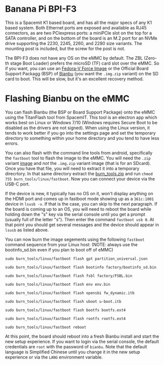 # Banana Pi BPI-F3

This is a Spacemit K1 based board, and has all the major specs of any K1 based system. Both Ethernet ports are exposed and available as RJ45 connectors, as are two PCIexpress ports: a miniPCIe slot on the top for a SATA controller, and on the bottom of the board is an M.2 port for an NVMe drive supporting the 2230, 2245, 2260, and 2280 size variants. The mounting post is included, but the screw for the post is not.

The BPI-F3 does not have any OS on the eMMC by default. The ZBL (Zero-th stage Boot Loader) prefers the microSD (TF) card slot over the eMMC. So if you want, you can use an [Fedora-V Force Image](https://images.fedoravforce.com/Banana%20Pi%20BPI-F3) or the Official Board Support Packagg (BSP) of [Bianbu](http://archive.spacemit.com/image/k1/version/bianbu/) (you want the `.img.zip` variant) on the SD card to boot. This will be slow, but it's an excellent recovery method.

# Flashing Bianbu on the eMMC

You can flash Bianbu (the BSP or Board Support Package) onto the eMMC using the TitanFlash tool from SpacemIT. This tool is an electron app which works best on Linux or Windows 7/10 (Windows requires Secure Boot to be disabled as the drivers are not signed). When using the Linux version, it tends to work better if you go into the settings page and set the temporary directory to something within your home directory and you tend to have less errors.

You can also flash with the command line tools from android, specifically the `fastboot` tool to flash the image to the eMMC. You will need the `.zip` variant [image](http://archive.spacemit.com/image/k1/version/bianbu/) and _not_ the `.img.zip` variant image (that is for an SDcard). Once you have that file, you will need to extract it into a temporary direcrtory. In that same directory extract the [burn_tools.zip](https://objects.workswithriscv.guide/lpi4a-20231210/burn_tools.zip) and run `chmod 755 burn_tools/linux/fastboot`. Now you can connect your device via the USB-C port. 

If the device is new, it typically has no OS on it, won't display anything on the HDMI port and comes up in fastboot mode showing up as a `361c:1001` device in `lsusb -v`. If that is the case, you can skip to the next paragraph. If the board is coming up to an OS, you will need to reboot the board while holding down the "s" key via the serial console until you get a prompt (usually full of the letter "s"). Then enter the command `fastboot usb 0`. At that point you should get several messages and the device should appear in `lsusb` as listed above.

You can now burn the image segements using the following `fastboot` command sequence from your Linux host: (NOTE: always use the bootinfo_sd.bin even if you plan to boot off of eMMC)

```shell
sudo burn_tools/linux/fastboot flash gpt partition_universal.json

sudo burn_tools/linux/fastboot flash bootinfo factory/bootinfo_sd.bin

sudo burn_tools/linux/fastboot flash fsbl factory/FSBL.bin

sudo burn_tools/linux/fastboot flash env env.bin

sudo burn_tools/linux/fastboot flash opensbi fw_dynamic.itb

sudo burn_tools/linux/fastboot flash uboot u-boot.itb

sudo burn_tools/linux/fastboot flash bootfs bootfs.ext4

sudo burn_tools/linux/fastboot flash rootfs rootfs.ext4

sudo burn_tools/linux/fastboot reboot

```

At this point, the board should reboot into a fresh Bianbu install and start the new setup experience. If you want to login via the serial console, the default credentials are `root` with the password of `bianbu`. Note that the default language is Simplified Chinese until you change it in the new setup experience or via the `LANG` environment variable.